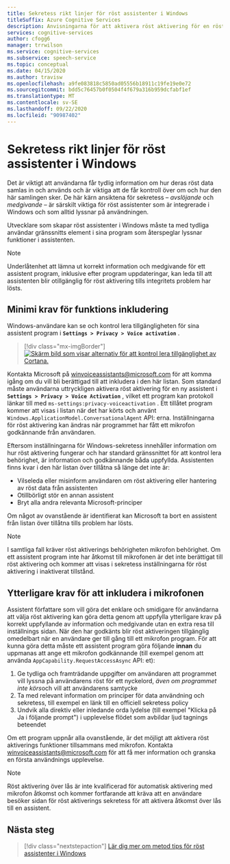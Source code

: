 ```yaml
---
title: Sekretess rikt linjer för röst assistenter i Windows
titleSuffix: Azure Cognitive Services
description: Anvisningarna för att aktivera röst aktivering för en röst agent som standard.
services: cognitive-services
author: cfogg6
manager: trrwilson
ms.service: cognitive-services
ms.subservice: speech-service
ms.topic: conceptual
ms.date: 04/15/2020
ms.author: travisw
ms.openlocfilehash: a9fe083818c5850ad05556b18911c19fe19e0e72
ms.sourcegitcommit: bdd5c76457b0f0504f4f679a316b959dcfabf1ef
ms.translationtype: MT
ms.contentlocale: sv-SE
ms.lasthandoff: 09/22/2020
ms.locfileid: "90987402"
---
```

# <a name="privacy-guidelines-for-voice-assistants-on-windows"></a>Sekretess rikt linjer för röst assistenter i Windows

Det är viktigt att användarna får tydlig information om hur deras röst data samlas in och används och är viktiga att de får kontroll över om och hur den här samlingen sker. De här kärn ansiktena för sekretess – *avslöjande* och *medgivande* – är särskilt viktiga för röst assistenter som är integrerade i Windows och som alltid lyssnar på användningen.

Utvecklare som skapar röst assistenter i Windows måste ta med tydliga användar gränssnitts element i sina program som återspeglar lyssnar funktioner i assistenten.

> [!NOTE]
> Underlåtenhet att lämna ut korrekt information och medgivande för ett assistent program, inklusive efter program uppdateringar, kan leda till att assistenten blir otillgänglig för röst aktivering tills integritets problem har lösts.

## <a name="minimum-requirements-for-feature-inclusion"></a>Minimi krav för funktions inkludering

Windows-användare kan se och kontrol lera tillgängligheten för sina assistent program i **`Settings > Privacy > Voice activation`** .

 > [!div class="mx-imgBorder"]
 > [![Skärm bild som visar alternativ för att kontrol lera tillgänglighet av Cortana. ](media/voice-assistants/windows_voice_assistant/privacy-app-listing.png "En sekretess inställnings post för Windows Voice Activation för ett assistent program")](media/voice-assistants/windows_voice_assistant/privacy-app-listing.png#lightbox)

Kontakta Microsoft på winvoiceassistants@microsoft.com för att komma igång om du vill bli berättigad till att inkludera i den här listan. Som standard måste användarna uttryckligen aktivera röst aktivering för en ny assistent i **`Settings > Privacy > Voice Activation`** , vilket ett program kan protokoll länkar till med `ms-settings:privacy-voiceactivation` . Ett tillåtet program kommer att visas i listan när det har körts och använt `Windows.ApplicationModel.ConversationalAgent` API: erna. Inställningarna för röst aktivering kan ändras när programmet har fått ett mikrofon godkännande från användaren.

Eftersom inställningarna för Windows-sekretess innehåller information om hur röst aktivering fungerar och har standard gränssnittet för att kontrol lera behörighet, är information och godkännande båda uppfyllda. Assistenten finns kvar i den här listan över tillåtna så länge det inte är:

* Vilseleda eller misinform användaren om röst aktivering eller hantering av röst data från assistenten
* Otillbörligt stör en annan assistent
* Bryt alla andra relevanta Microsoft-principer

Om något av ovanstående är identifierat kan Microsoft ta bort en assistent från listan över tillåtna tills problem har lösts.

> [!NOTE]
> I samtliga fall kräver röst aktiverings behörigheten mikrofon behörighet. Om ett assistent program inte har åtkomst till mikrofonen är det inte berättigat till röst aktivering och kommer att visas i sekretess inställningarna för röst aktivering i inaktiverat tillstånd.

## <a name="additional-requirements-for-inclusion-in-microphone-consent"></a>Ytterligare krav för att inkludera i mikrofonen

Assistent författare som vill göra det enklare och smidigare för användarna att välja röst aktivering kan göra detta genom att uppfylla ytterligare krav på korrekt uppfyllande av information och medgivande utan en extra resa till inställnings sidan. När den har godkänts blir röst aktiveringen tillgänglig omedelbart när en användare ger till gång till ett mikrofon program. För att kunna göra detta måste ett assistent program göra följande **innan** du uppmanas att ange ett mikrofon godkännande (till exempel genom att använda `AppCapability.RequestAccessAsync` API: et):

1. Ge tydliga och framträdande uppgifter om användaren att programmet vill lyssna på användarens röst för ett nyckelord, *även om programmet inte körs*och vill att användarens samtycke
1. Ta med relevant information om principer för data användning och sekretess, till exempel en länk till en officiell sekretess policy
1. Undvik alla direktiv eller inledande orda lydelse (till exempel "Klicka på Ja i följande prompt") i upplevelse flödet som avbildar ljud tagnings beteendet

Om ett program uppnår alla ovanstående, är det möjligt att aktivera röst aktiverings funktioner tillsammans med mikrofon. Kontakta winvoiceassistants@microsoft.com för att få mer information och granska en första användnings upplevelse.

> [!NOTE]
> Röst aktivering över lås är inte kvalificerad för automatisk aktivering med mikrofon åtkomst och kommer fortfarande att kräva att en användare besöker sidan för röst aktiverings sekretess för att aktivera åtkomst över lås till en assistent.

## <a name="next-steps"></a>Nästa steg

> [!div class="nextstepaction"]
> [Lär dig mer om metod tips för röst assistenter i Windows](windows-voice-assistants-best-practices.md)